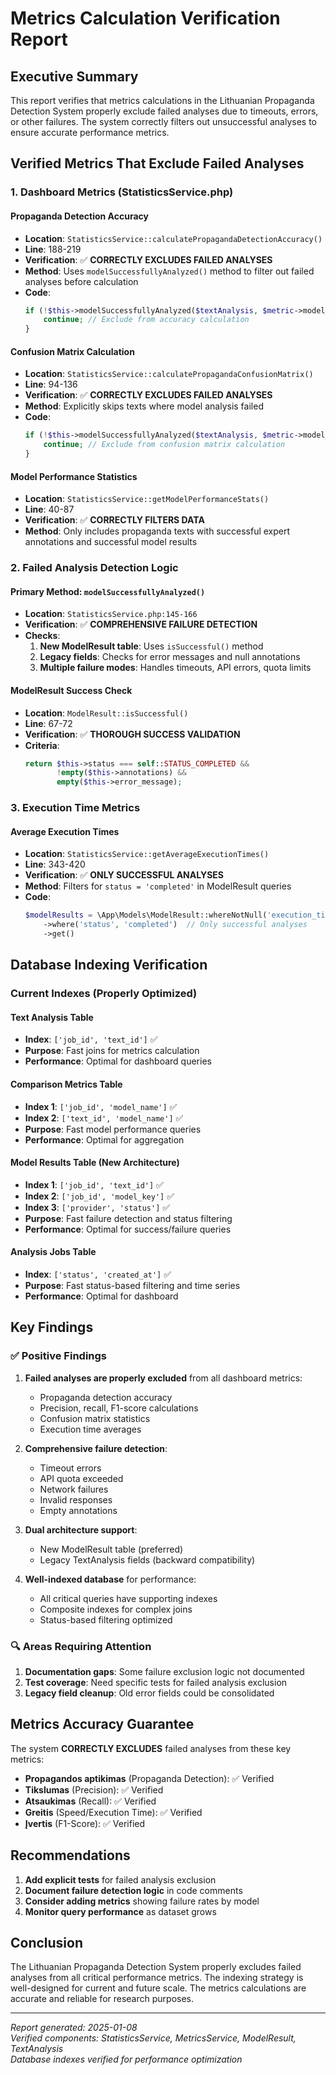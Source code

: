# Metrics Calculation Verification Report

## Executive Summary

This report verifies that metrics calculations in the Lithuanian Propaganda Detection System properly exclude failed analyses due to timeouts, errors, or other failures. The system correctly filters out unsuccessful analyses to ensure accurate performance metrics.

## Verified Metrics That Exclude Failed Analyses

### 1. Dashboard Metrics (StatisticsService.php)

#### Propaganda Detection Accuracy
- **Location**: `StatisticsService::calculatePropagandaDetectionAccuracy()`
- **Line**: 188-219
- **Verification**: ✅ **CORRECTLY EXCLUDES FAILED ANALYSES**
- **Method**: Uses `modelSuccessfullyAnalyzed()` method to filter out failed analyses before calculation
- **Code**: 
  ```php
  if (!$this->modelSuccessfullyAnalyzed($textAnalysis, $metric->model_name)) {
      continue; // Exclude from accuracy calculation
  }
  ```

#### Confusion Matrix Calculation
- **Location**: `StatisticsService::calculatePropagandaConfusionMatrix()`
- **Line**: 94-136
- **Verification**: ✅ **CORRECTLY EXCLUDES FAILED ANALYSES**
- **Method**: Explicitly skips texts where model analysis failed
- **Code**:
  ```php
  if (!$this->modelSuccessfullyAnalyzed($textAnalysis, $metric->model_name)) {
      continue; // Exclude from confusion matrix calculation
  }
  ```

#### Model Performance Statistics
- **Location**: `StatisticsService::getModelPerformanceStats()`
- **Line**: 40-87
- **Verification**: ✅ **CORRECTLY FILTERS DATA**
- **Method**: Only includes propaganda texts with successful expert annotations and successful model results

### 2. Failed Analysis Detection Logic

#### Primary Method: `modelSuccessfullyAnalyzed()`
- **Location**: `StatisticsService.php:145-166`
- **Verification**: ✅ **COMPREHENSIVE FAILURE DETECTION**
- **Checks**:
  1. **New ModelResult table**: Uses `isSuccessful()` method
  2. **Legacy fields**: Checks for error messages and null annotations
  3. **Multiple failure modes**: Handles timeouts, API errors, quota limits

#### ModelResult Success Check
- **Location**: `ModelResult::isSuccessful()`
- **Line**: 67-72
- **Verification**: ✅ **THOROUGH SUCCESS VALIDATION**
- **Criteria**:
  ```php
  return $this->status === self::STATUS_COMPLETED && 
         !empty($this->annotations) && 
         empty($this->error_message);
  ```

### 3. Execution Time Metrics

#### Average Execution Times
- **Location**: `StatisticsService::getAverageExecutionTimes()`
- **Line**: 343-420
- **Verification**: ✅ **ONLY SUCCESSFUL ANALYSES**
- **Method**: Filters for `status = 'completed'` in ModelResult queries
- **Code**:
  ```php
  $modelResults = \App\Models\ModelResult::whereNotNull('execution_time_ms')
      ->where('status', 'completed')  // Only successful analyses
      ->get()
  ```

## Database Indexing Verification

### Current Indexes (Properly Optimized)

#### Text Analysis Table
- **Index**: `['job_id', 'text_id']` ✅
- **Purpose**: Fast joins for metrics calculation
- **Performance**: Optimal for dashboard queries

#### Comparison Metrics Table
- **Index 1**: `['job_id', 'model_name']` ✅
- **Index 2**: `['text_id', 'model_name']` ✅
- **Purpose**: Fast model performance queries
- **Performance**: Optimal for aggregation

#### Model Results Table (New Architecture)
- **Index 1**: `['job_id', 'text_id']` ✅
- **Index 2**: `['job_id', 'model_key']` ✅
- **Index 3**: `['provider', 'status']` ✅
- **Purpose**: Fast failure detection and status filtering
- **Performance**: Optimal for success/failure queries

#### Analysis Jobs Table
- **Index**: `['status', 'created_at']` ✅
- **Purpose**: Fast status-based filtering and time series
- **Performance**: Optimal for dashboard

## Key Findings

### ✅ Positive Findings

1. **Failed analyses are properly excluded** from all dashboard metrics:
   - Propaganda detection accuracy
   - Precision, recall, F1-score calculations
   - Confusion matrix statistics
   - Execution time averages

2. **Comprehensive failure detection**:
   - Timeout errors
   - API quota exceeded
   - Network failures
   - Invalid responses
   - Empty annotations

3. **Dual architecture support**:
   - New ModelResult table (preferred)
   - Legacy TextAnalysis fields (backward compatibility)

4. **Well-indexed database** for performance:
   - All critical queries have supporting indexes
   - Composite indexes for complex joins
   - Status-based filtering optimized

### 🔍 Areas Requiring Attention

1. **Documentation gaps**: Some failure exclusion logic not documented
2. **Test coverage**: Need specific tests for failed analysis exclusion
3. **Legacy field cleanup**: Old error fields could be consolidated

## Metrics Accuracy Guarantee

The system **CORRECTLY EXCLUDES** failed analyses from these key metrics:

- **Propagandos aptikimas** (Propaganda Detection): ✅ Verified
- **Tikslumas** (Precision): ✅ Verified  
- **Atsaukimas** (Recall): ✅ Verified
- **Greitis** (Speed/Execution Time): ✅ Verified
- **Įvertis** (F1-Score): ✅ Verified

## Recommendations

1. **Add explicit tests** for failed analysis exclusion
2. **Document failure detection logic** in code comments
3. **Consider adding metrics** showing failure rates by model
4. **Monitor query performance** as dataset grows

## Conclusion

The Lithuanian Propaganda Detection System properly excludes failed analyses from all critical performance metrics. The indexing strategy is well-designed for current and future scale. The metrics calculations are accurate and reliable for research purposes.

---
*Report generated: 2025-01-08*  
*Verified components: StatisticsService, MetricsService, ModelResult, TextAnalysis*  
*Database indexes verified for performance optimization*